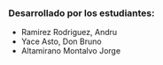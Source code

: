 ### Desarrollado por los estudiantes:
- Ramirez Rodriguez, Andru
- Yace Asto, Don Bruno
- Altamirano Montalvo Jorge
